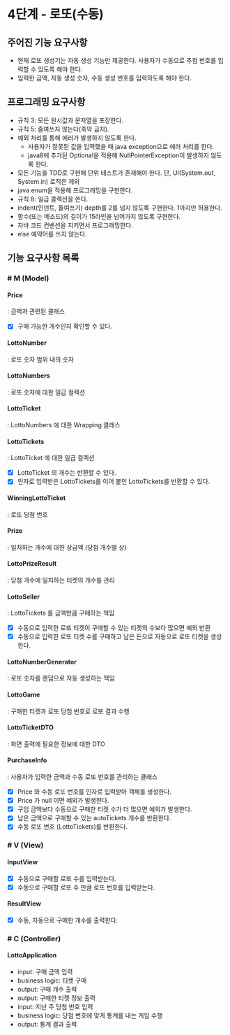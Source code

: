 # 4단계 - 로또(수동)
## 주어진 기능 요구사항
- 현재 로또 생성기는 자동 생성 기능만 제공한다. 사용자가 수동으로 추첨 번호를 입력할 수 있도록 해야 한다.
- 입력한 금액, 자동 생성 숫자, 수동 생성 번호를 입력하도록 해야 한다.

## 프로그래밍 요구사항
- 규칙 3: 모든 원시값과 문자열을 포장한다.
- 규칙 5: 줄여쓰지 않는다(축약 금지).
- 예외 처리를 통해 에러가 발생하지 않도록 한다.
    - 사용자가 잘못된 값을 입력했을 때 java exception으로 에러 처리를 한다.
    - java8에 추가된 Optional을 적용해 NullPointerException이 발생하지 않도록 한다.
- 모든 기능을 TDD로 구현해 단위 테스트가 존재해야 한다. 단, UI(System.out, System.in) 로직은 제외
- java enum을 적용해 프로그래밍을 구현한다.
- 규칙 8: 일급 콜렉션을 쓴다.
- indent(인덴트, 들여쓰기) depth를 2를 넘지 않도록 구현한다. 1까지만 허용한다.
- 함수(또는 메소드)의 길이가 15라인을 넘어가지 않도록 구현한다.
- 자바 코드 컨벤션을 지키면서 프로그래밍한다.
- else 예약어를 쓰지 않는다.

## 기능 요구사항 목록 
### # M (Model)
#### Price
: 금액과 관련된 클래스
- [x] 구매 가능한 개수인지 확인할 수 있다. 

#### LottoNumber
: 로또 숫자 범위 내의 숫자 

#### LottoNumbers
: 로또 숫자에 대한 일급 컬렉션 

#### LottoTicket
: LottoNumbers 에 대한 Wrapping 클래스 

#### LottoTickets
: LottoTicket 에 대한 일급 컬렉션
- [x] LottoTicket 의 개수는 반환할 수 있다.
- [x] 인자로 입력받은 LottoTickets를 이어 붙인 LottoTickets를 반환할 수 있다.

#### WinningLottoTicket
: 로또 당첨 번호 
    
#### Prize
: 일치하는 개수에 대한 상금액 (당첨 개수별 상)

#### LottoPrizeResult
: 당첨 개수에 일치하는 티켓의 개수를 관리 

#### LottoSeller
: LottoTickets 를 금액만큼 구매하는 책임 
- [x] 수동으로 입력한 로또 티켓이 구매할 수 있는 티켓의 수보다 많으면 예외 반환
- [x] 수동으로 입력한 로또 티켓 수를 구매하고 남은 돈으로 자동으로 로또 티켓을 생성한다.

#### LottoNumberGenerator
: 로또 숫자를 랜덤으로 자동 생성하는 책임 

#### LottoGame 
: 구매한 티켓과 로또 당첨 번호로 로또 결과 수행 

#### LottoTicketDTO
: 화면 출력에 필요한 정보에 대한 DTO

#### PurchaseInfo
: 사용자가 입력한 금액과 수동 로또 번호를 관리하는 클래스
- [x] Price 와 수동 로또 번호를 인자로 입력받아 객체를 생성한다. 
- [x] Price 가 null 이면 예외가 발생한다.
- [x] 구입 금액보다 수동으로 구매한 티켓 수가 더 많으면 예외가 발생한다.
- [x] 남은 금액으로 구매할 수 있는 autoTickets 개수를 반환한다.
- [x] 수동 로또 번호 (LottoTickets)를 반환한다.

### # V (View)
#### InputView
- [x] 수동으로 구매할 로또 수를 입력받는다.
- [x] 수동으로 구매할 로또 수 만큼 로또 번호를 입력받는다.

#### ResultView
- [x] 수동, 자동으로 구매한 개수를 출력한다. 

### # C (Controller)
#### LottoApplication
- input: 구매 금액 입력
- business logic: 티켓 구매  
- output: 구매 개수 출력
- output: 구매한 티켓 정보 출력 
- input: 지난 주 당첨 번호 입력
- business logic: 당첨 번호에 맞게 통계를 내는 게임 수행 
- output: 통계 결과 출력 


